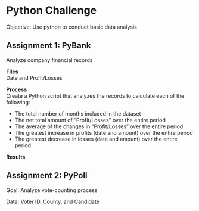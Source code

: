 # Python Challenge
Objective: Use python to conduct basic data analysis

## Assignment 1: PyBank
Analyze company financial records

<b> Files </b> <br />
Date and Profit/Losses 


<b> Process </b> <br />
Create a Python script that analyzes the records to calculate each of the following:
- The total number of months included in the dataset
- The net total amount of “Profit/Losses” over the entire period
- The average of the changes in “Profit/Losses” over the entire period
- The greatest increase in profits (date and amount) over the entire period
- The greatest decrease in losses (date and amount) over the entire period

<b> Results </b>




## Assignment 2: PyPoll

Goal: Analyze vote-counting process

Data: Voter ID, County, and Candidate
